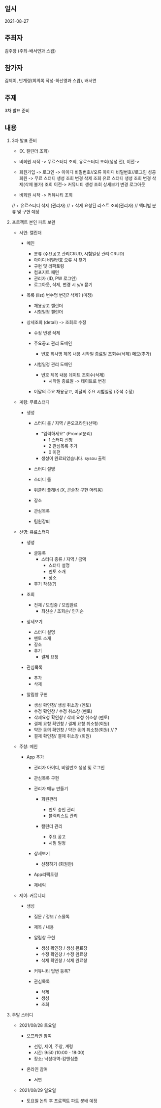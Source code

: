 ## 일시

2021-08-27

## 주최자

김주창 (주최-배서연과 스왑)

## 참가자

김제이, 반계령(회의록 작성-하선영과 스왑), 배서연 

## 주제
3차 발표 준비

## 내용

1. 3차 발표 준비

    - (X. 캘린더 조회)

    - 비회원 시작 -> 무료스터디 조회, 유료스터디 조회(생성 전), 이전->

    - 회원가입 -> 로그인 -> 아이디 비밀번호//오류 
                        아이디 비밀번호//로그인 성공
                회원 -> 무료 스터디 생성 조회 변경 삭제 조회
                       유료 스터디 생성 조회 변경 삭제(삭제 불가) 조회 이전-> 
                       커뮤니티 생성 조회 상세보기 변경 
                로그아웃

    - 비회원 시작 -> 커뮤니티 조회

    // + 유료스터디 삭제 (관리자)
    // + 삭제 요청된 리스트 조회(관리자)
    // 액터별 분류 및 구현 예정
    

2. 프로젝트 본인 파트 보완

    - 서연: 캘린더 

        - 메인 
            - 분류 (주요공고 관리CRUD, 시험일정 관리 CRUD)
            - 아이디 비밀번호 오류 시 찾기
            - 구현 및 리팩토링
            - 컴포지트 패턴 
            - 관리자 (ID, PW 로그인)
            - 로그아웃, 삭제, 변경 시 y/n 묻기

        - 목록 (list) 변수명 변경? 삭제? (미정)
            - 채용공고 캘린더
            - 시험일정 캘린더

        - 상세조회 (detail) -> 조회로 수정
            - 수정 변경 삭제
            - 주요공고 관리 도메인
                - 번호 회사명 제목 내용 시작일 종료일 조회수(삭제) 메모(추가)

            - 시험일정 관리 도메인
                - 번호 제목 내용 데이트 조회수(삭제) 
                    - 시작일 종료일 -> 데이트로 변경
                    
            - 이달의 주요 채용공고, 이달의 주요 시험일정 (주석 수정)


    - 계령: 무료스터디 

        - 생성
            - 스터디 룰 / 지역 / 온오프라인(선택)
                - "입력하세요" (Prompt분리)
                    - 1 스터디 신청
                    - 2 관심목록 추가
                    - 0 이전 
                - 생성이 완료되었습니다. sysou 출력

            - 스터디 설명
            - 스터디 룰
            - 위클리 플래너 (X, 콘솔창 구현 어려움)
            - 장소
            - 관심목록
            - 팀원강퇴


    - 선영: 유료스터디

        - 생성
            - 글등록
                - 스터디 종류 / 지역 / 금액
                    - 스터디 설명
                    - 멘토 소개
                    - 장소
            - 후기 작성(?)

        - 조회
            - 전체 / 모집중 / 모집완료
                - 최신순 / 조회순/ 인기순

        - 상세보기
            - 스터디 설명
            - 멘토 소개
            - 장소 
            - 후기
                - 결제 요청

        - 관심목록
            - 추가
            - 삭제

        - 알림창 구현
            - 생성 확인창/ 생성 취소창 (멘토)
            - 수정 확인창 / 수정 취소창 (멘토)
            - 삭제요청 확인창 / 삭제 요청 취소창 (멘토) 
            - 결제 요청 확인창 / 결제 요청 취소창(회원)
            - 약관 동의 확인창 / 약관 동의 취소창(회원) // ?
            - 결제 확인창/ 결제 취소창 (회원)


    - 주창: 메인

        - App 추가
            - 관리자 아이디, 비밀번호 생성 및 로그인
            - 관심목록 구현
            - 관리자 메뉴 만들기  

                - 회원관리
                    - 멘토 승인 관리
                    - 블랙리스트 관리

                - 캘린더 관리
                    - 주요 공고
                    - 시험 일정

            - 상세보기 
                - 신청하기 (회원만) 

            - App리팩토링
            
            - 제네릭


    - 제이: 커뮤니티

        - 생성

            - 질문 / 정보 / 스몰톡

            - 제목 / 내용

            - 알림창 구현
                - 생성 확인창 / 생성 완료창
                - 수정 확인창 / 수정 완료창
                - 삭제 확인창 / 삭제 완료창
            
            - 커뮤니티 답변 등록?

            - 관심목록
                - 삭제
                - 생성
                - 조회

3. 주말 스터디

    - 2021/08/28 토요일
        - 오프라인 참여
            - 선영, 제이, 주창, 계령
            - 시간: 9:50 (10:00 - 18:00) 
            - 장소: 낙성대역-캄앤심플
        
        - 온라인 참여
            - 서연 

    - 2021/08/29 일요일
        - 토요일 논의 후 프로젝트 파트 분배 예정

